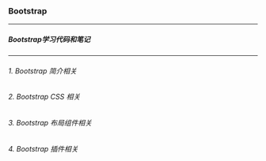 ### Bootstrap
***
##### Bootstrap学习代码和笔记
***
###### 1. Bootstrap 简介相关
###### 2. Bootstrap CSS 相关
###### 3. Bootstrap 布局组件相关
###### 4. Bootstrap 插件相关
